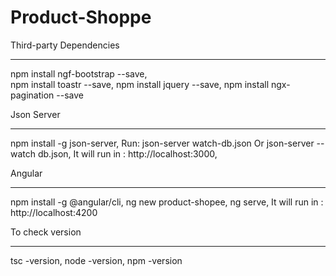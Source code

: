 # Product-Shoppe
Third-party Dependencies
************************
npm install ngf-bootstrap --save,   
npm install toastr --save, 
npm install jquery --save, 
npm install ngx-pagination --save

Json Server
************
npm install -g json-server, 
Run: json-server watch-db.json  Or json-server --watch db.json,
It will run in : http://localhost:3000,

Angular
*********
npm install -g @angular/cli, 
ng new product-shopee, 
ng serve, 
It will run in : http://localhost:4200

To check version
**************
tsc -version, 
node -version, 
npm -version
